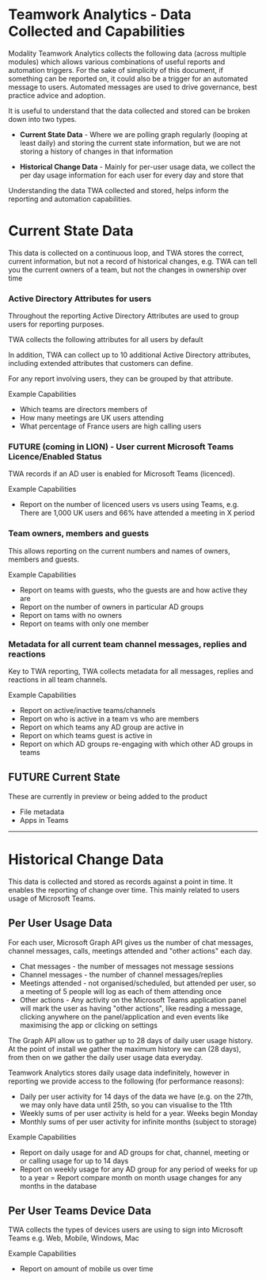 # Teamwork Analytics - Data Collected and Capabilities

Modality Teamwork Analytics collects the following data (across multiple modules) which allows various combinations of useful reports and automation triggers. For the sake of simplicity of this document, if something can be reported on, it could also be a trigger for an automated message to users. Automated messages are used to drive governance, best practice advice and adoption.

It is useful to understand that the data collected and stored can be broken down into two types.

- **Current State Data** - Where we are polling graph regularly (looping at least daily) and storing the current state information, but we are not storing a history of changes in that information

- **Historical Change Data** - Mainly for per-user usage data, we collect the per day usage information for each user for every day and store that 

Understanding the data TWA collected and stored, helps inform the reporting and automation capabilities.


# Current State Data

This data is collected on a continuous loop, and TWA stores the correct, current information, but not a record of historical changes, e.g. TWA can tell you the current owners of a team, but not the changes in ownership over time

### Active Directory Attributes for users

Throughout the reporting Active Directory Attributes are used to group users for reporting purposes. 

TWA collects the following attributes for all users by default

In addition, TWA can collect up to 10 additional Active Directory attributes, including extended attributes that customers can define.

For any report involving users, they can be grouped by that attribute.

Example Capabilities
- Which teams are directors members of
- How many meetings are UK users attending
- What percentage of France users are high calling users

### FUTURE (coming in LION) - User current Microsoft Teams Licence/Enabled Status

TWA records if an AD user is enabled for Microsoft Teams (licenced).

Example Capabilities
- Report on the number of licenced users vs users using Teams, e.g. There are 1,000 UK users and 66% have attended a meeting in X period

### Team owners, members and guests

This allows reporting on the current numbers and names of owners, members and guests.

Example Capabilities
- Report on teams with guests, who the guests are and how active they are
- Report on the number of owners in particular AD groups
- Report on tams with no owners
- Report on teams with only one member


### Metadata for all current team channel messages, replies and reactions

Key to TWA reporting, TWA collects metadata for all messages, replies and reactions in all team channels.

Example Capabilities
- Report on active/inactive teams/channels
- Report on who is active in a team vs who are members
- Report on which teams any AD group are active in
- Report on which teams guest is active in
- Report on which AD groups re-engaging with which other AD groups in teams

## FUTURE Current State

These are currently in preview or being added to the product
- File metadata
- Apps in Teams

---

# Historical Change Data

This data is collected and stored as records against a point in time. It enables the reporting of change over time. This mainly related to users usage of Microsoft Teams.

## Per User Usage Data

For each user, Microsoft Graph API gives us the number of chat messages, channel messages, calls, meetings attended and "other actions" each day.

- Chat messages - the number of messages not message sessions
- Channel messages - the number of channel messages/replies
- Meetings attended - not organised/scheduled, but attended per user, so a meeting of 5 people will log as each of them attending once
- Other actions -  Any activity on the Microsoft Teams application panel will mark the user as having "other actions", like reading a message, clicking anywhere on the panel/application and even events like maximising the app or clicking on settings

The Graph API allow us to gather up to 28 days of daily user usage history. At the point of install we gather the maximum history we can (28 days), from then on we gather the daily user usage data everyday.
	
Teamwork Analytics stores daily usage data indefinitely, however in reporting we provide access to the following (for performance reasons):
- Daily per user activity for 14 days of the data we have (e.g. on the 27th, we may only have data until 25th, so you can visualise to the 11th
- Weekly sums of per user activity is held for a year. Weeks begin Monday
- Monthly sums of per user activity for infinite months (subject to storage) 

Example Capabilities
- Report on daily usage for and AD groups for chat, channel, meeting or or calling usage for up to 14 days
- Report on weekly usage for any AD group for any period of weeks for up to a year
= Report compare month on month usage changes for any months in the database

## Per User Teams Device Data

TWA collects the types of devices users are using to sign into Microsoft Teams e.g. Web, Mobile, Windows, Mac

Example Capabilities
- Report on amount of mobile us over time

